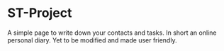 # ST-Project
A simple page to write down your contacts and tasks.
In short an online personal diary.
Yet to be modified and made user friendly.
